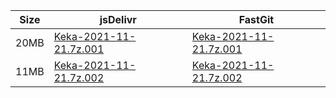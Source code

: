 |    Size   |     jsDelivr  | FastGit |
|  ---  |  ---  |  ---  |
| 20MB | [Keka-2021-11-21.7z.001](https://cdn.jsdelivr.net/gh/appleians/Keka@main/Keka-2021-11-21.7z.001) | [Keka-2021-11-21.7z.001](https://raw.fastgit.org/appleians/Keka/main/Keka-2021-11-21.7z.001) |
| 11MB | [Keka-2021-11-21.7z.002](https://cdn.jsdelivr.net/gh/appleians/Keka@main/Keka-2021-11-21.7z.002) | [Keka-2021-11-21.7z.002](https://raw.fastgit.org/appleians/Keka/main/Keka-2021-11-21.7z.002) |
